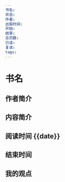 ```yaml
---
书名: 
状态: 
作者: 
出版时间: 
开始: 
结束: 
总页数: 
已读: 
复读: 
tags:
---
```


# 书名
## 作者简介
## 内容简介
## 阅读时间 {{date}}
## 结束时间
## 我的观点
